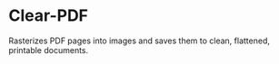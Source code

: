 # Clear-PDF
Rasterizes PDF pages into images and saves them to clean, flattened, printable documents.
